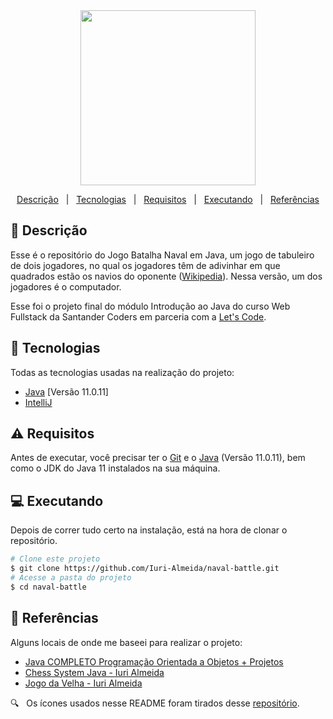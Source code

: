 <div align='center'>
  
  <img width="280" src="https://user-images.githubusercontent.com/60857927/145717486-8cdf51cc-9761-421a-871e-1de14db08326.png" />
  
</div>

<div align = "center">

<p>

  <a href="#descricao">Descrição</a> &#xa0; | &#xa0;
  <a href="#tecnologias">Tecnologias</a> &#xa0; | &#xa0;
  <a href="#requisitos">Requisitos</a> &#xa0; | &#xa0;
  <a href="#executando">Executando</a> &#xa0; | &#xa0;
  <a href="#referencias">Referências</a>

</p>

</div>

<div id = "descricao">

## :pushpin: Descrição ##

<p>

  Esse é o repositório do Jogo Batalha Naval em Java, um jogo de tabuleiro de dois jogadores, no qual os jogadores têm de adivinhar em que quadrados estão os navios do oponente ([Wikipedia][wikipedia]). Nessa versão, um dos jogadores é o computador.

  Esse foi o projeto final do módulo Introdução ao Java do curso Web Fullstack da Santander Coders em parceria com a [Let's Code][lets_code].

</p>

</div>

<div id = "tecnologias">

## :rocket: Tecnologias ##

Todas as tecnologias usadas na realização do projeto:

* [Java][java] [Versão 11.0.11]
* [IntelliJ][intellij]

</div>

<div id = "requisitos">

## :warning: Requisitos ##

<p>

  Antes de executar, você precisar ter o [Git][git] e o [Java][java] (Versão 11.0.11), bem como o JDK do Java 11 instalados na sua máquina.

</p>

</div>

<div id = "executando">

## :computer: Executando ##

<p>

  Depois de correr tudo certo na instalação, está na hora de clonar o repositório.

</p>

```bash
# Clone este projeto
$ git clone https://github.com/Iuri-Almeida/naval-battle.git
# Acesse a pasta do projeto
$ cd naval-battle
```

</div>

<div id = "referencias">

## :key: Referências ##

Alguns locais de onde me baseei para realizar o projeto:

* [Java COMPLETO Programação Orientada a Objetos + Projetos][curso]
* [Chess System Java - Iuri Almeida][chess_system_java]
* [Jogo da Velha - Iuri Almeida][jogo_da_velha]

:mag: &#xa0; Os ícones usados nesse README foram tirados desse [repositório][icones].

</div>

<!-- Links -->
[lets_code]: https://letscode.com.br/
[wikipedia]: https://pt.wikipedia.org/wiki/Batalha_naval_(jogo)
[curso]: https://www.udemy.com/course/java-curso-completo/
[jogo_da_velha]: https://github.com/Iuri-Almeida/jogo-da-velha
[chess_system_java]: https://github.com/Iuri-Almeida/chess-system-java
[java]: https://www.java.com/pt-BR/
[intellij]: https://www.jetbrains.com/idea/
[git]: https://git-scm.com
[icones]: https://gist.github.com/rxaviers/7360908